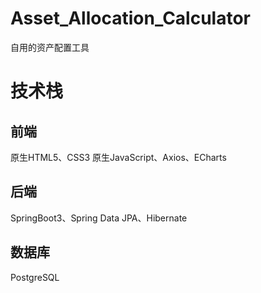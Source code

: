 # Asset_Allocation_Calculator
自用的资产配置工具

# 技术栈
## 前端
原生HTML5、CSS3
原生JavaScript、Axios、ECharts

## 后端
SpringBoot3、Spring Data JPA、Hibernate

## 数据库
PostgreSQL
